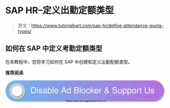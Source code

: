 # SAP HR–定义出勤定额类型

> 原文：<https://www.tutorialkart.com/sap-hr/define-attendance-quota-types/>

## 如何在 SAP 中定义考勤定额类型

在本教程中，您将学习如何在 SAP 中创建和定义出勤配额类型。

**推荐阅读**:

[![](img/925da31b32d6bc3827932f6c8afb11bb.png)](https://www.tutorialkart.com/)